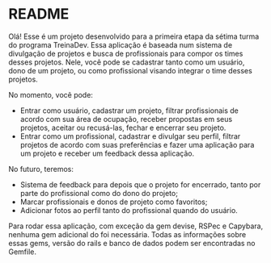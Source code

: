 # README

Olá! Esse é um projeto desenvolvido para a primeira etapa da sétima turma do programa TreinaDev. Essa aplicação é baseada num sistema de divulgação de projetos e busca de profissionais para compor os times desses projetos. Nele, você pode se cadastrar tanto como um usuário, dono de um projeto, ou como profissional visando integrar o time desses projetos. 

No momento, você pode:
- Entrar como usuário, cadastrar um projeto, filtrar profissionais de acordo com sua área de ocupação, receber propostas em seus projetos, aceitar ou recusá-las, fechar e encerrar seu projeto. 
- Entrar como um profissional, cadastrar e divulgar seu perfil, filtrar projetos de acordo com suas preferências e fazer uma aplicação para um projeto e receber um feedback dessa aplicação.

No futuro, teremos:
- Sistema de feedback para depois que o projeto for encerrado, tanto por parte do profissional como do dono do projeto;
- Marcar profissionais e donos de projeto como favoritos;
- Adicionar fotos ao perfil tanto do profissional quando do usuário.

Para rodar essa aplicação, com exceção da gem devise, RSPec e Capybara, nenhuma gem adicional do foi necessária. Todas as informações sobre essas gems, versão do rails e banco de dados podem ser encontradas no Gemfile.
